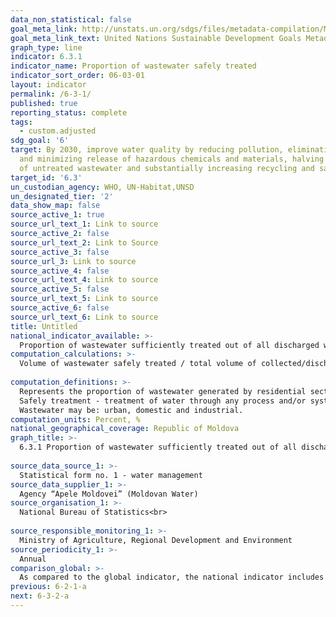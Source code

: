 ```yaml
---
data_non_statistical: false
goal_meta_link: http://unstats.un.org/sdgs/files/metadata-compilation/Metadata-Goal-6.pdf
goal_meta_link_text: United Nations Sustainable Development Goals Metadata (pdf 428kB)
graph_type: line
indicator: 6.3.1
indicator_name: Proportion of wastewater safely treated
indicator_sort_order: 06-03-01
layout: indicator
permalink: /6-3-1/
published: true
reporting_status: complete
tags:
  - custom.adjusted
sdg_goal: '6'
target: By 2030, improve water quality by reducing pollution, eliminating dumping
  and minimizing release of hazardous chemicals and materials, halving the proportion
  of untreated wastewater and substantially increasing recycling and safe reuse globally
target_id: '6.3'
un_custodian_agency: WHO, UN-Habitat,UNSD
un_designated_tier: '2'
data_show_map: false
source_active_1: true
source_url_text_1: Link to source
source_active_2: false
source_url_text_2: Link to Source
source_active_3: false
source_url_3: Link to source
source_active_4: false
source_url_text_4: Link to source
source_active_5: false
source_url_text_5: Link to source
source_active_6: false
source_url_text_6: Link to source
title: Untitled
national_indicator_available: >-
  Proportion of wastewater sufficiently treated out of all discharged water, %
computation_calculations: >-
  Volume of wastewater safely treated / total volume of collected/discharge wastewater *100.<br> 
  
computation_definitions: >-
  Represents the proportion of wastewater generated by residential sector (households) and by the economic sector which are subject to treatment (off-site/collected through centralised system for wastewater collection), based on treatment stages, in total volume of discharged wastewater. The treatment stages are: primary (includes the physical and/or chemical treatment), secondary (treatment in biological process) and safely. <br> 
  Safely treatment - treatment of water through any process and/or system, which after discharge of wastewater allows the receivers to meet the relevant quality objectives envisaged in the technical norms and water management authorisations in force. <br> 
  Wastewater may be: urban, domestic and industrial. 
computation_units: Percent, %
national_geographical_coverage: Republic of Moldova
graph_title: >-
  6.3.1 Proportion of wastewater sufficiently treated out of all discharged water, %<br> 
  
source_data_source_1: >-
  Statistical form no. 1 - water management 
source_data_supplier_1: >-
  Agency “Apele Moldovei” (Moldovan Water)
source_organisation_1: >-
  National Bureau of Statistics<br> 
  
source_responsible_monitoring_1: >-
  Ministry of Agriculture, Regional Development and Environment
source_periodicity_1: >-
  Annual
comparison_global: >-
  As compared to the global indicator, the national indicator includes only the water collected through the centralised collection systems (off-site) and not through the non-centralised system (on-site), the denominator provides only for total collected/discharged wastewater, and not total wastewater. 
previous: 6-2-1-a
next: 6-3-2-a
---
```

